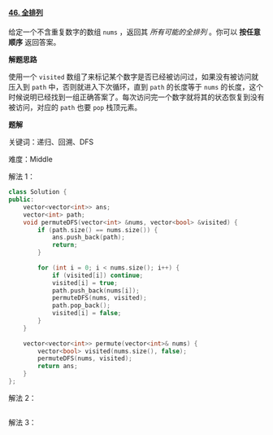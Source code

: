 #### [46. 全排列](https://leetcode.cn/problems/permutations/)

给定一个不含重复数字的数组 `nums` ，返回其 *所有可能的全排列* 。你可以 **按任意顺序** 返回答案。

**解题思路**

使用一个 `visited` 数组了来标记某个数字是否已经被访问过，如果没有被访问就压入到 `path` 中，否则就进入下次循环，直到 `path` 的长度等于 `nums` 的长度，这个时候说明已经找到一组正确答案了。每次访问完一个数字就将其的状态恢复到没有被访问，对应的 `path` 也要 `pop` 栈顶元素。

**题解**

关键词：递归、回溯、DFS

难度：Middle

解法 1：

```c++
class Solution {
public:
    vector<vector<int>> ans;
    vector<int> path;
    void permuteDFS(vector<int> &nums, vector<bool> &visited) {
        if (path.size() == nums.size()) {
            ans.push_back(path);
            return;
        }
        
        for (int i = 0; i < nums.size(); i++) {
            if (visited[i]) continue;
            visited[i] = true;
            path.push_back(nums[i]);
            permuteDFS(nums, visited);
            path.pop_back();
            visited[i] = false;
        }
    }
    
    vector<vector<int>> permute(vector<int>& nums) {
        vector<bool> visited(nums.size(), false);
        permuteDFS(nums, visited);
        return ans;
    }
};
```

解法 2：

```c++

```

解法 3：

```c++

```

